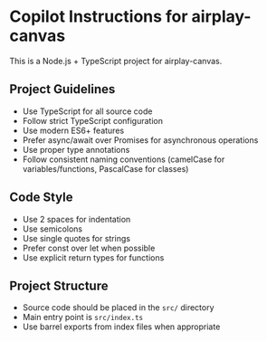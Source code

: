 <!-- Use this file to provide workspace-specific custom instructions to Copilot. For more details, visit https://code.visualstudio.com/docs/copilot/copilot-customization#_use-a-githubcopilotinstructionsmd-file -->

# Copilot Instructions for airplay-canvas

This is a Node.js + TypeScript project for airplay-canvas.

## Project Guidelines
- Use TypeScript for all source code
- Follow strict TypeScript configuration
- Use modern ES6+ features
- Prefer async/await over Promises for asynchronous operations
- Use proper type annotations
- Follow consistent naming conventions (camelCase for variables/functions, PascalCase for classes)

## Code Style
- Use 2 spaces for indentation
- Use semicolons
- Use single quotes for strings
- Prefer const over let when possible
- Use explicit return types for functions

## Project Structure
- Source code should be placed in the `src/` directory
- Main entry point is `src/index.ts`
- Use barrel exports from index files when appropriate
